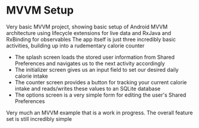 # MVVM Setup
Very basic MVVM project, showing basic setup of Android MVVM architecture using lifecycle extensions for live data and RxJava and RxBinding for observables
The app itself is just three incredibly basic activities, building up into a rudementary calorie counter

- The splash screen loads the stored user information from Shared Preferences and navigates us to the next activity accordingly
- The initializer screen gives us an input field to set our desired daily calorie intake
- The counter screen provides a button for tracking your current calorie intake and reads/writes these values to an SQLite database
- The options screen is a very simple form for editing the user's Shared Preferences

 Very much an MVVM example that is a work in progress. The overall feature set is still incredibly simple
